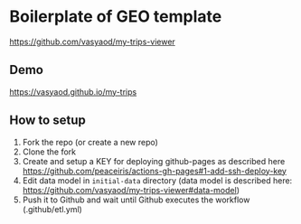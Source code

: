 # Boilerplate of GEO template

https://github.com/vasyaod/my-trips-viewer

## Demo

https://vasyaod.github.io/my-trips

## How to setup

1. Fork the repo (or create a new repo)
2. Clone the fork
3. Create and setup a KEY for deploying github-pages as described here https://github.com/peaceiris/actions-gh-pages#1-add-ssh-deploy-key
4. Edit data model in `initial-data` directory (data model is described here: https://github.com/vasyaod/my-trips-viewer#data-model)
5. Push it to Github and wait until Github executes the workflow (.github/etl.yml)

